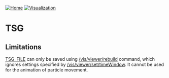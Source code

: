 [![Home](https://img.shields.io/badge/Home-blue?style=flat)](../..)
[![Visualization](https://img.shields.io/badge/Visualization-Drivers-orange?style=flat)](..)

# TSG

## Limitations

[TSG_FILE][] can only be saved using [/vis/viewer/rebuild][] command, which ignores settings specified by [/vis/viewer/set/timeWindow][]. It cannot be used for the animation of particle movement.

[TSG_FILE]: https://geant4-userdoc.web.cern.ch/UsersGuides/ForApplicationDeveloper/html/Visualization/visdrivers.html#toolssg
[/vis/viewer/rebuild]: https://geant4-userdoc.web.cern.ch/UsersGuides/ForApplicationDeveloper/html/Control/AllResources/Control/UIcommands/_vis_viewer_.html#c19
[/vis/viewer/set/timeWindow]: https://geant4-userdoc.web.cern.ch/UsersGuides/ForApplicationDeveloper/html/Control/AllResources/Control/UIcommands/_vis_viewer_set_timeWindow_.html

